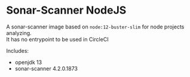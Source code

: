 # Sonar-Scanner NodeJS

A sonar-scanner image based on `node:12-buster-slim` for node projects analyzing.  
It has no entrypoint to be used in CircleCI

Includes:
- openjdk 13
- sonar-scanner 4.2.0.1873
